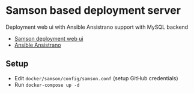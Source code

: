 # Samson based deployment server

Deployment web ui with Ansible Ansistrano support with MySQL backend

* [Samson deployment web ui](https://github.com/zendesk/samson)
* [Ansible Ansistrano](https://github.com/ansistrano)


## Setup

* Edit `docker/samson/config/samson.conf` (setup GitHub credentials)
* Run `docker-compose up -d`
